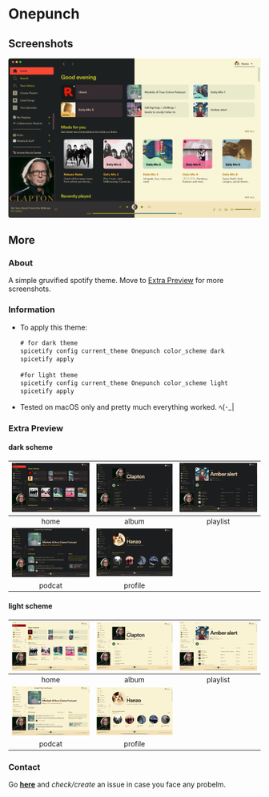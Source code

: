 # Onepunch

## Screenshots

![dark_home](./screenshots/display.png)

## More

### About

A simple gruvified spotify theme. Move to [Extra Preview](#extra-preview) for more screenshots.

### Information

- To apply this theme:

  ```shell
  # for dark theme
  spicetify config current_theme Onepunch color_scheme dark
  spicetify apply

  #for light theme
  spicetify config current_theme Onepunch color_scheme light
  spicetify apply

  ```

- Tested on macOS only and pretty much everything worked. ﾍ(･\_|

### Extra Preview

#### dark scheme

|   ![dark_home](./screenshots/dark_home.png)   |   ![dark_album](./screenshots/dark_album.png)   | ![dark_playlist](./screenshots/dark_playlist.png) |
| :-------------------------------------------: | :---------------------------------------------: | :-----------------------------------------------: |
|                     home                      |                      album                      |                     playlist                      |
| ![dark_podcast](screenshots/dark_podcast.png) | ![dark_profile](./screenshots/dark_profile.png) |
|                    podcat                     |                     profile                     |

#### light scheme

|   ![light_home](./screenshots/light_home.png)   |   ![light_album](./screenshots/light_album.png)   | ![light_playlist](./screenshots/light_playlist.png) |
| :---------------------------------------------: | :-----------------------------------------------: | :-------------------------------------------------: |
|                      home                       |                       album                       |                      playlist                       |
| ![light_podcast](screenshots/light_podcast.png) | ![light_profile](./screenshots/light_profile.png) |
|                     podcat                      |                      profile                      |

### Contact

Go **[here](https://github.com/okarin001/Onepunch/issues)** and _check/create_ an issue in case you face any probelm.
